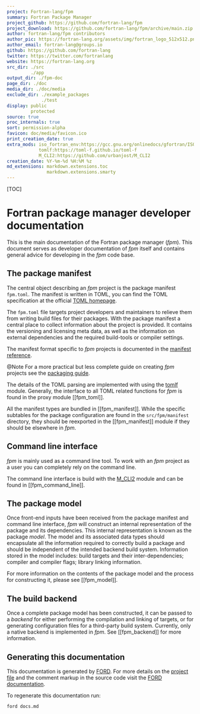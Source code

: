 ```yaml
---
project: Fortran-lang/fpm
summary: Fortran Package Manager
project_github: https://github.com/fortran-lang/fpm
project_download: https://github.com/fortran-lang/fpm/archive/main.zip
author: fortran-lang/fpm contributors
author_pic: https://fortran-lang.org/assets/img/fortran_logo_512x512.png
author_email: fortran-lang@groups.io
github: https://github.com/fortran-lang
twitter: https://twitter.com/fortranlang
website: https://fortran-lang.org
src_dir: ./src
         ./app
output_dir: ./fpm-doc
page_dir: ./doc
media_dir: ./doc/media
exclude_dir: ./example_packages
             ./test
display: public
         protected
source: true
proc_internals: true
sort: permission-alpha
favicon: doc/media/favicon.ico
print_creation_date: true
extra_mods: iso_fortran_env:https://gcc.gnu.org/onlinedocs/gfortran/ISO_005fFORTRAN_005fENV.html
            tomlf:https://toml-f.github.io/toml-f
            M_CLI2:https://github.com/urbanjost/M_CLI2
creation_date: %Y-%m-%d %H:%M %z
md_extensions: markdown.extensions.toc
               markdown.extensions.smarty
---
```


[TOC]

# Fortran package manager developer documentation

This is the main documentation of the Fortran package manager (*fpm*).
This document serves as developer documentation of *fpm* itself and contains general advice for developing in the *fpm* code base.


## The package manifest

The central object describing an *fpm* project is the package manifest ``fpm.toml``.
The manifest is written in TOML, you can find the TOML specification at the official [TOML homepage](https://toml.io).

The ``fpm.toml`` file targets project developers and maintainers to relieve them from writing build files for their packages.
With the package manifest a central place to collect information about the project is provided.
It contains the versioning and licensing meta data, as well as the information on external dependencies and the required build-tools or compiler settings.

The manifest format specific to *fpm* projects is documented in the [manifest reference](page/Manifest.html).

@Note For a more practical but less complete guide on creating *fpm* projects see the [packaging guide](page/Packaging.html).

The details of the TOML parsing are implemented with using the [tomlf](https://toml-f.github.io/toml-f) module.
Generally, the interface to all TOML related functions for *fpm* is found in the proxy module [[fpm_toml]].

All the manifest types are bundled in [[fpm_manifest]].
While the specific subtables for the package configuration are found in the ``src/fpm/manifest`` directory, they should be reexported in the [[fpm_manifest]] module if they should be elsewhere in *fpm*.


## Command line interface

*fpm* is mainly used as a command line tool.
To work with an *fpm* project as a user you can completely rely on the command line.

The command line interface is build with the [M_CLI2](https://github.com/urbanjost/M_CLI2) module and can be found in [[fpm_command_line]].


## The package model

Once front-end inputs have been received from the package manifest and command line interface, *fpm* will construct an
internal representation of the package and its dependencies. This internal representation is known as the package *model*.
The model and its associated data types should encapsulate all the information required to correctly build a package and
should be independent of the intended backend build system. Information stored in the model includes: build targets and
their inter-dependencies; compiler and compiler flags; library linking information.

For more information on the contents of the package model and the process for constructing it, please see [[fpm_model]].

## The build backend

Once a complete package model has been constructed, it can be passed to a *backend* for either performing the compilation
and linking of targets, or for generating configuration files for a third-party build system.
Currently, only a native backend is implemented in *fpm*. See [[fpm_backend]] for more information.

## Generating this documentation

This documentation is generated by [FORD](https://github.com/Fortran-FOSS-Programmers/FORD).
For more details on the [project file](https://github.com/fortran-lang/fpm/docs.md) and the comment markup in the source code visit the [FORD documentation](https://github.com/Fortran-FOSS-Programmers/ford/wiki).

To regenerate this documentation run:

```shell
ford docs.md
```
